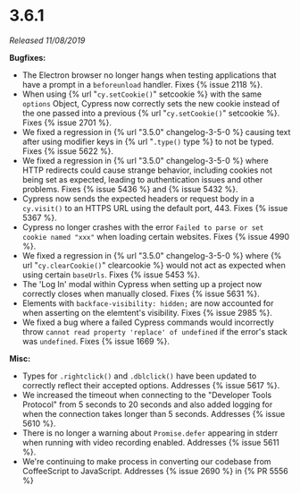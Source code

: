 # 3.6.1

*Released 11/08/2019*

**Bugfixes:**

- The Electron browser no longer hangs when testing applications that have a prompt in a `beforeunload` handler. Fixes {% issue 2118 %}.
- When using {% url "`cy.setCookie()`" setcookie %} with the same `options` Object, Cypress now correctly sets the new cookie instead of the one passed into a previous {% url "`cy.setCookie()`" setcookie %}. Fixes {% issue 2701 %}.
- We fixed a regression in {% url "3.5.0" changelog-3-5-0 %} causing text after using modifier keys in {% url "`.type()` type %} to not be typed. Fixes {% issue 5622 %}.
- We fixed a regression in {% url "3.5.0" changelog-3-5-0 %} where HTTP redirects could cause strange behavior, including cookies not being set as expected, leading to authentication issues and other problems. Fixes {% issue 5436 %} and {% issue 5432 %}.
- Cypress now sends the expected headers or request body in a `cy.visit()` to an HTTPS URL using the default port, 443. Fixes {% issue 5367 %}.
- Cypress no longer crashes with the error `Failed to parse or set cookie named "xxx"` when loading certain websites. Fixes {% issue 4990 %}.
- We fixed a regression in {% url "3.5.0" changelog-3-5-0 %} where {% url "`cy.clearCookie()`" clearcookie %} would not act as expected when using certain `baseUrls`. Fixes {% issue 5453 %}.
- The 'Log In' modal within Cypress when setting up a project now correctly closes when manually closed. Fixes {% issue 5631 %}.
- Elements with `backface-visibility: hidden;` are now accounted for when asserting on the elemtent's visibility. Fixes {% issue 2985 %}.
- We fixed a bug where a failed Cypress commands would incorrectly throw `cannot read property 'replace' of undefined` if the error's stack was `undefined`. Fixes {% issue 1669 %}.

**Misc:**

- Types for `.rightclick()` and `.dblclick()` have been updated to correctly reflect their accepted options. Addresses {% issue 5617 %}.
- We increased the timeout when connecting to the "Developer Tools Protocol" from 5 seconds to 20 seconds and also added logging for when the connection takes longer than 5 seconds. Addresses {% issue 5610 %}.
- There is no longer a warning about `Promise.defer` appearing in stderr when running with video recording enabled. Addresses {% issue 5611 %}.
- We're continuing to make process in converting our codebase from CoffeeScript to JavaScript. Addresses {% issue 2690 %} in {% PR 5556 %}
